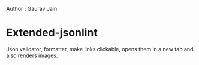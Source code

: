 Author : Gaurav Jain

Extended-jsonlint
=================

Json validator, formatter, make links clickable, opens them in a new tab and also renders images.
